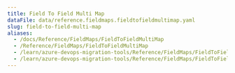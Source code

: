 ```yaml
---
title: Field To Field Multi Map
dataFile: data/reference.fieldmaps.fieldtofieldmultimap.yaml
slug: field-to-field-multi-map
aliases:
  - /docs/Reference/FieldMaps/FieldToFieldMultiMap
  - /Reference/FieldMaps/FieldToFieldMultiMap
  - /learn/azure-devops-migration-tools/Reference/FieldMaps/FieldToFieldMultiMap
  - /learn/azure-devops-migration-tools/Reference/FieldMaps/FieldToFieldMultiMap/index.md
---
```

